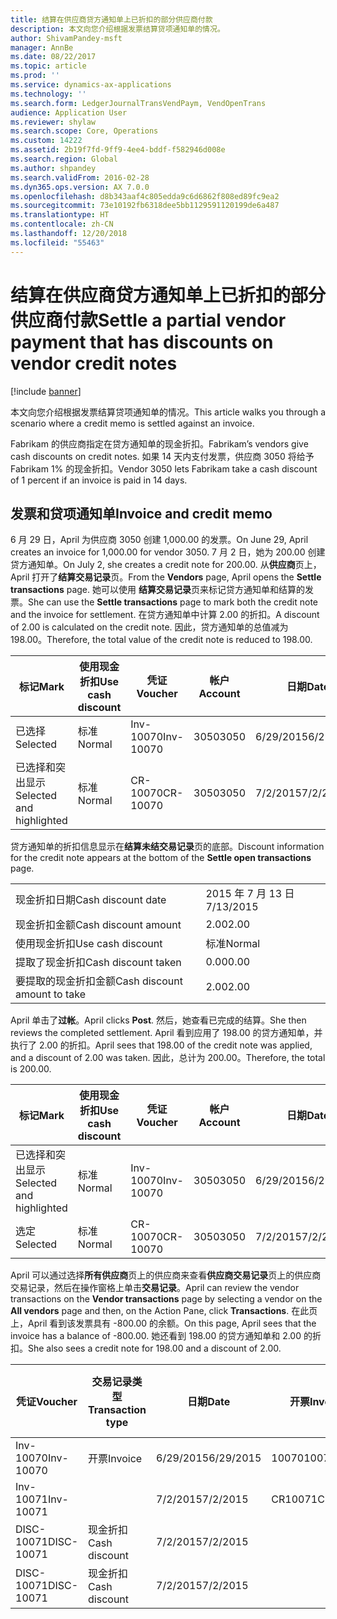 ```yaml
---
title: 结算在供应商贷方通知单上已折扣的部分供应商付款
description: 本文向您介绍根据发票结算贷项通知单的情况。
author: ShivamPandey-msft
manager: AnnBe
ms.date: 08/22/2017
ms.topic: article
ms.prod: ''
ms.service: dynamics-ax-applications
ms.technology: ''
ms.search.form: LedgerJournalTransVendPaym, VendOpenTrans
audience: Application User
ms.reviewer: shylaw
ms.search.scope: Core, Operations
ms.custom: 14222
ms.assetid: 2b19f7fd-9ff9-4ee4-bddf-f582946d008e
ms.search.region: Global
ms.author: shpandey
ms.search.validFrom: 2016-02-28
ms.dyn365.ops.version: AX 7.0.0
ms.openlocfilehash: d8b343aaf4c805edda9c6d6862f808ed89fc9ea2
ms.sourcegitcommit: 73e10192fb6318dee5bb1129591120199de6a487
ms.translationtype: HT
ms.contentlocale: zh-CN
ms.lasthandoff: 12/20/2018
ms.locfileid: "55463"
---
```

# <a name="settle-a-partial-vendor-payment-that-has-discounts-on-vendor-credit-notes"></a><span data-ttu-id="3da86-103">结算在供应商贷方通知单上已折扣的部分供应商付款</span><span class="sxs-lookup"><span data-stu-id="3da86-103">Settle a partial vendor payment that has discounts on vendor credit notes</span></span>

[!include [banner](../includes/banner.md)]

<span data-ttu-id="3da86-104">本文向您介绍根据发票结算贷项通知单的情况。</span><span class="sxs-lookup"><span data-stu-id="3da86-104">This article walks you through a scenario where a credit memo is settled against an invoice.</span></span>

<span data-ttu-id="3da86-105">Fabrikam 的供应商指定在贷方通知单的现金折扣。</span><span class="sxs-lookup"><span data-stu-id="3da86-105">Fabrikam’s vendors give cash discounts on credit notes.</span></span> <span data-ttu-id="3da86-106">如果 14 天内支付发票，供应商 3050 将给予 Fabrikam 1% 的现金折扣。</span><span class="sxs-lookup"><span data-stu-id="3da86-106">Vendor 3050 lets Fabrikam take a cash discount of 1 percent if an invoice is paid in 14 days.</span></span>

## <a name="invoice-and-credit-memo"></a><span data-ttu-id="3da86-107">发票和贷项通知单</span><span class="sxs-lookup"><span data-stu-id="3da86-107">Invoice and credit memo</span></span>
<span data-ttu-id="3da86-108">6 月 29 日，April 为供应商 3050 创建 1,000.00 的发票。</span><span class="sxs-lookup"><span data-stu-id="3da86-108">On June 29, April creates an invoice for 1,000.00 for vendor 3050.</span></span> <span data-ttu-id="3da86-109">7 月 2 日，她为 200.00 创建贷方通知单。</span><span class="sxs-lookup"><span data-stu-id="3da86-109">On July 2, she creates a credit note for 200.00.</span></span> <span data-ttu-id="3da86-110">从**供应商**页上，April 打开了**结算交易记录**页。</span><span class="sxs-lookup"><span data-stu-id="3da86-110">From the **Vendors** page, April opens the **Settle transactions** page.</span></span> <span data-ttu-id="3da86-111">她可以使用 **结算交易记录**页来标记贷方通知单和结算的发票。</span><span class="sxs-lookup"><span data-stu-id="3da86-111">She can use the **Settle transactions** page to mark both the credit note and the invoice for settlement.</span></span> <span data-ttu-id="3da86-112">在贷方通知单中计算 2.00 的折扣。</span><span class="sxs-lookup"><span data-stu-id="3da86-112">A discount of 2.00 is calculated on the credit note.</span></span> <span data-ttu-id="3da86-113">因此，贷方通知单的总值减为 198.00。</span><span class="sxs-lookup"><span data-stu-id="3da86-113">Therefore, the total value of the credit note is reduced to 198.00.</span></span>

| <span data-ttu-id="3da86-114">标记</span><span class="sxs-lookup"><span data-stu-id="3da86-114">Mark</span></span>                     | <span data-ttu-id="3da86-115">使用现金折扣</span><span class="sxs-lookup"><span data-stu-id="3da86-115">Use cash discount</span></span> | <span data-ttu-id="3da86-116">凭证</span><span class="sxs-lookup"><span data-stu-id="3da86-116">Voucher</span></span>   | <span data-ttu-id="3da86-117">帐户</span><span class="sxs-lookup"><span data-stu-id="3da86-117">Account</span></span> | <span data-ttu-id="3da86-118">日期</span><span class="sxs-lookup"><span data-stu-id="3da86-118">Date</span></span>      | <span data-ttu-id="3da86-119">到期日期</span><span class="sxs-lookup"><span data-stu-id="3da86-119">Due date</span></span>  | <span data-ttu-id="3da86-120">开票</span><span class="sxs-lookup"><span data-stu-id="3da86-120">Invoice</span></span> | <span data-ttu-id="3da86-121">交易记录币种金额</span><span class="sxs-lookup"><span data-stu-id="3da86-121">Amount in transaction currency</span></span> | <span data-ttu-id="3da86-122">货币</span><span class="sxs-lookup"><span data-stu-id="3da86-122">Currency</span></span> | <span data-ttu-id="3da86-123">要结算的金额</span><span class="sxs-lookup"><span data-stu-id="3da86-123">Amount to settle</span></span> |
|--------------------------|-------------------|-----------|---------|-----------|-----------|---------|--------------------------------|----------|------------------|
| <span data-ttu-id="3da86-124">已选择</span><span class="sxs-lookup"><span data-stu-id="3da86-124">Selected</span></span>                 | <span data-ttu-id="3da86-125">标准</span><span class="sxs-lookup"><span data-stu-id="3da86-125">Normal</span></span>            | <span data-ttu-id="3da86-126">Inv-10070</span><span class="sxs-lookup"><span data-stu-id="3da86-126">Inv-10070</span></span> | <span data-ttu-id="3da86-127">3050</span><span class="sxs-lookup"><span data-stu-id="3da86-127">3050</span></span>    | <span data-ttu-id="3da86-128">6/29/2015</span><span class="sxs-lookup"><span data-stu-id="3da86-128">6/29/2015</span></span> | <span data-ttu-id="3da86-129">7/29/2015</span><span class="sxs-lookup"><span data-stu-id="3da86-129">7/29/2015</span></span> | <span data-ttu-id="3da86-130">10070</span><span class="sxs-lookup"><span data-stu-id="3da86-130">10070</span></span>   | <span data-ttu-id="3da86-131">-1,000.00</span><span class="sxs-lookup"><span data-stu-id="3da86-131">-1,000.00</span></span>                      | <span data-ttu-id="3da86-132">美元</span><span class="sxs-lookup"><span data-stu-id="3da86-132">USD</span></span>      | <span data-ttu-id="3da86-133">-990.00</span><span class="sxs-lookup"><span data-stu-id="3da86-133">-990.00</span></span>          |
| <span data-ttu-id="3da86-134">已选择和突出显示</span><span class="sxs-lookup"><span data-stu-id="3da86-134">Selected and highlighted</span></span> | <span data-ttu-id="3da86-135">标准</span><span class="sxs-lookup"><span data-stu-id="3da86-135">Normal</span></span>            | <span data-ttu-id="3da86-136">CR-10070</span><span class="sxs-lookup"><span data-stu-id="3da86-136">CR-10070</span></span>  | <span data-ttu-id="3da86-137">3050</span><span class="sxs-lookup"><span data-stu-id="3da86-137">3050</span></span>    | <span data-ttu-id="3da86-138">7/2/2015</span><span class="sxs-lookup"><span data-stu-id="3da86-138">7/2/2015</span></span>  | <span data-ttu-id="3da86-139">7/29/2015</span><span class="sxs-lookup"><span data-stu-id="3da86-139">7/29/2015</span></span> |         | <span data-ttu-id="3da86-140">200.00</span><span class="sxs-lookup"><span data-stu-id="3da86-140">200.00</span></span>                         | <span data-ttu-id="3da86-141">美元</span><span class="sxs-lookup"><span data-stu-id="3da86-141">USD</span></span>      | <span data-ttu-id="3da86-142">198.00</span><span class="sxs-lookup"><span data-stu-id="3da86-142">198.00</span></span>           |

<span data-ttu-id="3da86-143">贷方通知单的折扣信息显示在**结算未结交易记录**页的底部。</span><span class="sxs-lookup"><span data-stu-id="3da86-143">Discount information for the credit note appears at the bottom of the **Settle open transactions** page.</span></span>

|                              |           |
|------------------------------|-----------|
| <span data-ttu-id="3da86-144">现金折扣日期</span><span class="sxs-lookup"><span data-stu-id="3da86-144">Cash discount date</span></span>           | <span data-ttu-id="3da86-145">2015 年 7 月 13 日</span><span class="sxs-lookup"><span data-stu-id="3da86-145">7/13/2015</span></span> |
| <span data-ttu-id="3da86-146">现金折扣金额</span><span class="sxs-lookup"><span data-stu-id="3da86-146">Cash discount amount</span></span>         | <span data-ttu-id="3da86-147">2.00</span><span class="sxs-lookup"><span data-stu-id="3da86-147">2.00</span></span>      |
| <span data-ttu-id="3da86-148">使用现金折扣</span><span class="sxs-lookup"><span data-stu-id="3da86-148">Use cash discount</span></span>            | <span data-ttu-id="3da86-149">标准</span><span class="sxs-lookup"><span data-stu-id="3da86-149">Normal</span></span>    |
| <span data-ttu-id="3da86-150">提取了现金折扣</span><span class="sxs-lookup"><span data-stu-id="3da86-150">Cash discount taken</span></span>          | <span data-ttu-id="3da86-151">0.00</span><span class="sxs-lookup"><span data-stu-id="3da86-151">0.00</span></span>      |
| <span data-ttu-id="3da86-152">要提取的现金折扣金额</span><span class="sxs-lookup"><span data-stu-id="3da86-152">Cash discount amount to take</span></span> | <span data-ttu-id="3da86-153">2.00</span><span class="sxs-lookup"><span data-stu-id="3da86-153">2.00</span></span>      |

<span data-ttu-id="3da86-154">April 单击了**过帐**。</span><span class="sxs-lookup"><span data-stu-id="3da86-154">April clicks **Post**.</span></span> <span data-ttu-id="3da86-155">然后，她查看已完成的结算。</span><span class="sxs-lookup"><span data-stu-id="3da86-155">She then reviews the completed settlement.</span></span> <span data-ttu-id="3da86-156">April 看到应用了 198.00 的贷方通知单，并执行了 2.00 的折扣。</span><span class="sxs-lookup"><span data-stu-id="3da86-156">April sees that 198.00 of the credit note was applied, and a discount of 2.00 was taken.</span></span> <span data-ttu-id="3da86-157">因此，总计为 200.00。</span><span class="sxs-lookup"><span data-stu-id="3da86-157">Therefore, the total is 200.00.</span></span>

| <span data-ttu-id="3da86-158">标记</span><span class="sxs-lookup"><span data-stu-id="3da86-158">Mark</span></span>                     | <span data-ttu-id="3da86-159">使用现金折扣</span><span class="sxs-lookup"><span data-stu-id="3da86-159">Use cash discount</span></span> | <span data-ttu-id="3da86-160">凭证</span><span class="sxs-lookup"><span data-stu-id="3da86-160">Voucher</span></span>   | <span data-ttu-id="3da86-161">帐户</span><span class="sxs-lookup"><span data-stu-id="3da86-161">Account</span></span> | <span data-ttu-id="3da86-162">日期</span><span class="sxs-lookup"><span data-stu-id="3da86-162">Date</span></span>      | <span data-ttu-id="3da86-163">到期日期</span><span class="sxs-lookup"><span data-stu-id="3da86-163">Due date</span></span>  | <span data-ttu-id="3da86-164">开票</span><span class="sxs-lookup"><span data-stu-id="3da86-164">Invoice</span></span>  | <span data-ttu-id="3da86-165">交易记录币种金额</span><span class="sxs-lookup"><span data-stu-id="3da86-165">Amount in transaction currency</span></span> | <span data-ttu-id="3da86-166">货币</span><span class="sxs-lookup"><span data-stu-id="3da86-166">Currency</span></span> | <span data-ttu-id="3da86-167">要结算的金额</span><span class="sxs-lookup"><span data-stu-id="3da86-167">Amount to settle</span></span> |
|--------------------------|-------------------|-----------|---------|-----------|-----------|----------|--------------------------------|----------|------------------|
| <span data-ttu-id="3da86-168">已选择和突出显示</span><span class="sxs-lookup"><span data-stu-id="3da86-168">Selected and highlighted</span></span> | <span data-ttu-id="3da86-169">标准</span><span class="sxs-lookup"><span data-stu-id="3da86-169">Normal</span></span>            | <span data-ttu-id="3da86-170">Inv-10070</span><span class="sxs-lookup"><span data-stu-id="3da86-170">Inv-10070</span></span> | <span data-ttu-id="3da86-171">3050</span><span class="sxs-lookup"><span data-stu-id="3da86-171">3050</span></span>    | <span data-ttu-id="3da86-172">6/29/2015</span><span class="sxs-lookup"><span data-stu-id="3da86-172">6/29/2015</span></span> | <span data-ttu-id="3da86-173">7/29/2015</span><span class="sxs-lookup"><span data-stu-id="3da86-173">7/29/2015</span></span> | <span data-ttu-id="3da86-174">10070</span><span class="sxs-lookup"><span data-stu-id="3da86-174">10070</span></span>    | <span data-ttu-id="3da86-175">-1,000.00</span><span class="sxs-lookup"><span data-stu-id="3da86-175">-1,000.00</span></span>                      | <span data-ttu-id="3da86-176">美元</span><span class="sxs-lookup"><span data-stu-id="3da86-176">USD</span></span>      | <span data-ttu-id="3da86-177">-200.00</span><span class="sxs-lookup"><span data-stu-id="3da86-177">-200.00</span></span>          |
| <span data-ttu-id="3da86-178">选定</span><span class="sxs-lookup"><span data-stu-id="3da86-178">Selected</span></span>                 | <span data-ttu-id="3da86-179">标准</span><span class="sxs-lookup"><span data-stu-id="3da86-179">Normal</span></span>            | <span data-ttu-id="3da86-180">CR-10070</span><span class="sxs-lookup"><span data-stu-id="3da86-180">CR-10070</span></span>  | <span data-ttu-id="3da86-181">3050</span><span class="sxs-lookup"><span data-stu-id="3da86-181">3050</span></span>    | <span data-ttu-id="3da86-182">7/2/2015</span><span class="sxs-lookup"><span data-stu-id="3da86-182">7/2/2015</span></span>  | <span data-ttu-id="3da86-183">7/29/2015</span><span class="sxs-lookup"><span data-stu-id="3da86-183">7/29/2015</span></span> | <span data-ttu-id="3da86-184">CR-10070</span><span class="sxs-lookup"><span data-stu-id="3da86-184">CR-10070</span></span> | <span data-ttu-id="3da86-185">200.00</span><span class="sxs-lookup"><span data-stu-id="3da86-185">200.00</span></span>                         | <span data-ttu-id="3da86-186">美元</span><span class="sxs-lookup"><span data-stu-id="3da86-186">USD</span></span>      | <span data-ttu-id="3da86-187">198.00</span><span class="sxs-lookup"><span data-stu-id="3da86-187">198.00</span></span>           |

<span data-ttu-id="3da86-188">April 可以通过选择**所有供应商**页上的供应商来查看**供应商交易记录**页上的供应商交易记录，然后在操作窗格上单击**交易记录**。</span><span class="sxs-lookup"><span data-stu-id="3da86-188">April can review the vendor transactions on the **Vendor transactions** page by selecting a vendor on the **All vendors** page and then, on the Action Pane, click **Transactions**.</span></span> <span data-ttu-id="3da86-189">在此页上，April 看到该发票具有 -800.00 的余额。</span><span class="sxs-lookup"><span data-stu-id="3da86-189">On this page, April sees that the invoice has a balance of -800.00.</span></span> <span data-ttu-id="3da86-190">她还看到 198.00 的贷方通知单和 2.00 的折扣。</span><span class="sxs-lookup"><span data-stu-id="3da86-190">She also sees a credit note for 198.00 and a discount of 2.00.</span></span>

| <span data-ttu-id="3da86-191">凭证</span><span class="sxs-lookup"><span data-stu-id="3da86-191">Voucher</span></span>    | <span data-ttu-id="3da86-192">交易记录类型</span><span class="sxs-lookup"><span data-stu-id="3da86-192">Transaction type</span></span> | <span data-ttu-id="3da86-193">日期</span><span class="sxs-lookup"><span data-stu-id="3da86-193">Date</span></span>      | <span data-ttu-id="3da86-194">开票</span><span class="sxs-lookup"><span data-stu-id="3da86-194">Invoice</span></span> | <span data-ttu-id="3da86-195">交易币种借方金额</span><span class="sxs-lookup"><span data-stu-id="3da86-195">Amount in transaction currency debit</span></span> | <span data-ttu-id="3da86-196">交易币种贷方金额</span><span class="sxs-lookup"><span data-stu-id="3da86-196">Amount in transaction currency credit</span></span> | <span data-ttu-id="3da86-197">余额</span><span class="sxs-lookup"><span data-stu-id="3da86-197">Balance</span></span> | <span data-ttu-id="3da86-198">货币</span><span class="sxs-lookup"><span data-stu-id="3da86-198">Currency</span></span> |
|------------|------------------|-----------|---------|--------------------------------------|---------------------------------------|---------|----------|
| <span data-ttu-id="3da86-199">Inv-10070</span><span class="sxs-lookup"><span data-stu-id="3da86-199">Inv-10070</span></span>  | <span data-ttu-id="3da86-200">开票</span><span class="sxs-lookup"><span data-stu-id="3da86-200">Invoice</span></span>          | <span data-ttu-id="3da86-201">6/29/2015</span><span class="sxs-lookup"><span data-stu-id="3da86-201">6/29/2015</span></span> | <span data-ttu-id="3da86-202">10070</span><span class="sxs-lookup"><span data-stu-id="3da86-202">10070</span></span>   |                                      | <span data-ttu-id="3da86-203">1,000.00</span><span class="sxs-lookup"><span data-stu-id="3da86-203">1,000.00</span></span>                              | <span data-ttu-id="3da86-204">-800.00</span><span class="sxs-lookup"><span data-stu-id="3da86-204">-800.00</span></span> | <span data-ttu-id="3da86-205">美元</span><span class="sxs-lookup"><span data-stu-id="3da86-205">USD</span></span>      |
| <span data-ttu-id="3da86-206">Inv-10071</span><span class="sxs-lookup"><span data-stu-id="3da86-206">Inv-10071</span></span>  |                  | <span data-ttu-id="3da86-207">7/2/2015</span><span class="sxs-lookup"><span data-stu-id="3da86-207">7/2/2015</span></span>  | <span data-ttu-id="3da86-208">CR10071</span><span class="sxs-lookup"><span data-stu-id="3da86-208">CR10071</span></span> | <span data-ttu-id="3da86-209">200.00</span><span class="sxs-lookup"><span data-stu-id="3da86-209">200.00</span></span>                               |                                       | <span data-ttu-id="3da86-210">0.00</span><span class="sxs-lookup"><span data-stu-id="3da86-210">0.00</span></span>    | <span data-ttu-id="3da86-211">美元</span><span class="sxs-lookup"><span data-stu-id="3da86-211">USD</span></span>      |
| <span data-ttu-id="3da86-212">DISC-10071</span><span class="sxs-lookup"><span data-stu-id="3da86-212">DISC-10071</span></span> |  <span data-ttu-id="3da86-213">现金折扣</span><span class="sxs-lookup"><span data-stu-id="3da86-213">Cash discount</span></span>   | <span data-ttu-id="3da86-214">7/2/2015</span><span class="sxs-lookup"><span data-stu-id="3da86-214">7/2/2015</span></span>  |         | <span data-ttu-id="3da86-215">2.00</span><span class="sxs-lookup"><span data-stu-id="3da86-215">2.00</span></span>                                 |                                       | <span data-ttu-id="3da86-216">0.00</span><span class="sxs-lookup"><span data-stu-id="3da86-216">0.00</span></span>    | <span data-ttu-id="3da86-217">美元</span><span class="sxs-lookup"><span data-stu-id="3da86-217">USD</span></span>      |
| <span data-ttu-id="3da86-218">DISC-10071</span><span class="sxs-lookup"><span data-stu-id="3da86-218">DISC-10071</span></span> |  <span data-ttu-id="3da86-219">现金折扣</span><span class="sxs-lookup"><span data-stu-id="3da86-219">Cash discount</span></span>   | <span data-ttu-id="3da86-220">7/2/2015</span><span class="sxs-lookup"><span data-stu-id="3da86-220">7/2/2015</span></span>  |         |                                      | <span data-ttu-id="3da86-221">2.00</span><span class="sxs-lookup"><span data-stu-id="3da86-221">2.00</span></span>                                  | <span data-ttu-id="3da86-222">0.00</span><span class="sxs-lookup"><span data-stu-id="3da86-222">0.00</span></span>    | <span data-ttu-id="3da86-223">美元</span><span class="sxs-lookup"><span data-stu-id="3da86-223">USD</span></span>      |





